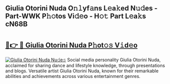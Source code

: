 ## Giulia Otorini Nuda O𝚗𝚕yf𝚊ns L𝚎a𝚔ed N𝚞𝚍es - Part-WWK P𝚑𝚘tos Vi𝚍𝚎o - H𝚘𝚝 Part L𝚎a𝚔s cN68B

# <h2><a href="http://kfc632.oniu.top/?m=Giulia+Otorini+Nuda">🔗👉 🔴 Giulia Otorini Nuda P𝚑ot𝚘𝚜 V𝚒d𝚎o</a></h2>

[![Giulia Otorini Nuda Nu𝚍e𝚜](https://i.imgur.com/0qMVB7G.gif)](http://kfc632.oniu.top/?m=Giulia+Otorini+Nuda)
Social media personality Giulia Otorini Nuda, acclaimed for sharing dance and lifestyle knowledge, through presentations and blogs. Versatile artist Giulia Otorini Nuda, known for their remarkable abilities and achievements across various entertainment genres.  
